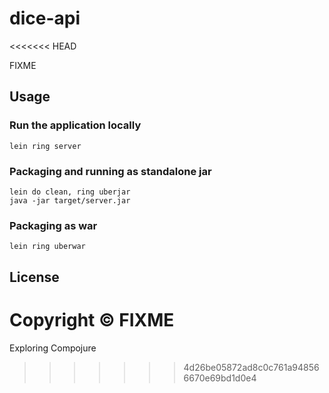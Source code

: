 # dice-api
<<<<<<< HEAD

FIXME

## Usage

### Run the application locally

`lein ring server`

### Packaging and running as standalone jar

```
lein do clean, ring uberjar
java -jar target/server.jar
```

### Packaging as war

`lein ring uberwar`

## License

Copyright ©  FIXME
=======
Exploring Compojure
>>>>>>> 4d26be05872ad8c0c761a948566670e69bd1d0e4
